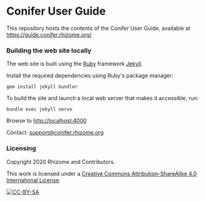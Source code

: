 # Conifer User Guide

This repository hosts the contents of the Conifer User Guide, available at <https://guide.conifer.rhizome.org/>



### Building the web site locally

The web site is built using the [Ruby](http://www.ruby-lang.org/) framework [Jekyll](https://jekyllrb.com/).

Install the required dependencies using Ruby's package manager:

```
gem install jekyll bundler
```

To build the site and launch a local web server that makes it accessible, run: 

```
bundle exec jekyll serve
```

Browse to [http://localhost:4000](http://localhost:4000)

Contact: [support@conifer.rhizome.org](mailto:support@conifer.rhizome.org)

### Licensing

Copyright 2020 Rhizome and Contributors.

This work is licensed under a [Creative Commons Attribution-ShareAlike 4.0 International License](http://creativecommons.org/licenses/by-sa/4.0/).

[![CC-BY-SA](https://licensebuttons.net/l/by-sa/4.0/88x31.png)](http://creativecommons.org/licenses/by-sa/4.0/)
